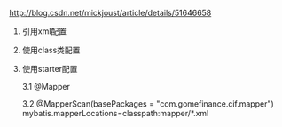 http://blog.csdn.net/mickjoust/article/details/51646658

1. 引用xml配置
2. 使用class类配置
3. 使用starter配置

    3.1 @Mapper
    
    3.2 @MapperScan(basePackages = "com.gomefinance.cif.mapper")
mybatis.mapperLocations=classpath:mapper/*.xml
